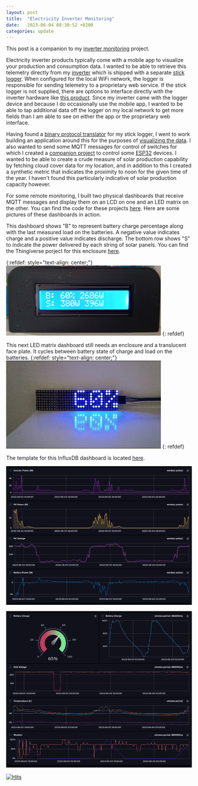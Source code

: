```yaml
---
layout: post
title:  "Electricity Inverter Monitoring"
date:   2023-06-04 08:30:52 +0200
categories: update
---
```

This post is a companion to my [inverter monitoring][inverter-monitor-url] project.

Electricity inverter products typically come with a mobile app to visualize your production and consumption data. I wanted to be able to retrieve this telemetry directly from my [inverter](https://www.deyeinverter.com/) which is shipped with a separate [stick logger](https://www.deyeinverter.com/product/accessory-monitoring-1/stick-logger.html). When configured for the local WiFi network, the logger is responsible for sending telemetry to a proprietary web service. If the stick logger is not supplied, there are options to interface directly with the inverter hardware like [this product](https://solar-assistant.io/explore/deye#hero). Since my inverter came with the logger device and because I do occasionally use the mobile app, I wanted to be able to tap additional data off the logger on my local network to get more fields than I am able to see on either the app or the proprietary web interface.

Having found a [binary protocol translator][deye-project-url] for my stick logger, I went to work building an application around this for the purposes of [visualizing the data][influxdata-url]. I also wanted to send some MQTT messages for control of switches for which I created a [companion project][switch-app-url] to control some [ESP32][esp-url] devices. I wanted to be able to create a crude measure of solar production capability by fetching cloud cover data for my location, and in addition to this I created a synthetic metric that indicates the proximity to noon for the given time of the year. I haven't found this particularly indicative of solar production capacity however.

For some remote monitoring, I built two physical dashboards that receive MQTT messages and display them on an LCD on one and an LED matrix on the other. You can find the code for these projects [here][esp-apps-url]. Here are some pictures of these dashboards in action.

This dashboard shows "B" to represent battery charge percentage along with the last measured load on the batteries. A negative value indicates charge and a positive value indicates discharge. The bottom row shows "S" to indicate the power delivered by each string of solar panels. You can find the Thingiverse porject for this enclosure [here](https://www.thingiverse.com/thing:6068919).

{:refdef: style="text-align: center;"}
![LCD dashboard](/assets/blog/inverter/lcd_dashboard.png)
{: refdef}

This next LED matrix dashboard still needs an enclosure and a translucent face plate. It cycles between battery state of charge and load on the batteries.
{:refdef: style="text-align: center;"}
![LED dashboard](/assets/blog/inverter/led_dashboard.gif)
{: refdef}

The template for this InfluxDB dashboard is located [here](/assets/blog/inverter/influxdb_dashboard_sample.json).

![Dashboard Left](/assets/blog/inverter/inverter_dashboard_a.png)

![Dashboard Right](/assets/blog/inverter/inverter_dashboard_b.png)

[inverter-monitor-url]: https://github.com/tailucas/inverter-monitor
[deye-project-url]: https://github.com/jlopez77/DeyeInverter
[influxdata-url]: https://www.influxdata.com/
[switch-app-url]: https://github.com/tailucas/switch-app
[esp-url]: https://www.espressif.com/en/products/socs/esp32
[esp-apps-url]: https://github.com/tailucas/arduino-mqtt-dashboard

[![Hits](https://hits.seeyoufarm.com/api/count/incr/badge.svg?url=https%3A%2F%2Ftailucas.github.io%2Fupdate%2F2023%2F06%2F04%2Finverter-monitoring.html&count_bg=%23FF9900&title_bg=%23555555&icon=&icon_color=%23E7E7E7&title=visits&edge_flat=false)](https://hits.seeyoufarm.com)